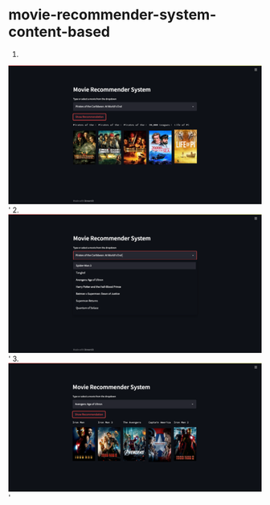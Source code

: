 # movie-recommender-system-content-based

1. 
![alt text](https://github.com/richardwarepam16/movie-recommender-system-content-based/blob/main/screenbud-a62afe5b-2d27-47c2-8fb4-50b1f33975ce.png)'
2.
![alt text](https://github.com/richardwarepam16/movie-recommender-system-content-based/blob/main/screenbud-ee2ca360-dd5c-45cc-838d-2d1c021c3edc.png)'
3.
![alt text](https://github.com/richardwarepam16/movie-recommender-system-content-based/blob/main/screenbud-55b6d256-1366-4b11-972e-4fad324a9a09.png)'


